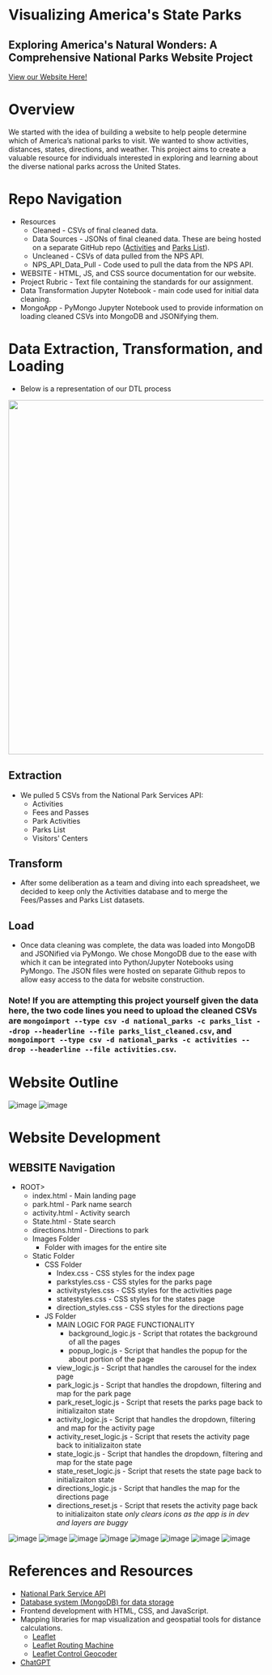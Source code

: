 # Visualizing America's State Parks
## Exploring America's Natural Wonders: A Comprehensive National Parks Website Project

[View our Website Here!](https://hmmclean.github.io/Data-Visualization-Project_Project-3/WEBSITE/index.html)

# Overview
We started with the idea of building a website to help people determine which of America’s national parks to visit. We wanted to show activities, distances, states, directions, and weather. This project aims to create a valuable resource for individuals interested in exploring and learning about the diverse national parks across the United States.

# Repo Navigation 
* Resources
    * Cleaned - CSVs of final cleaned data.
    * Data Sources - JSONs of final cleaned data. These are being hosted on a separate GitHub repo ([Activities](https://github.com/QbicleTKG/activities-data-json-hosting) and [Parks List](https://github.com/QbicleTKG/parks-list-data-json-hosting)).
    * Uncleaned - CSVs of data pulled from the NPS API.
    * NPS_API_Data_Pull - Code used to pull the data from the NPS API.
 * WEBSITE - HTML, JS, and CSS source documentation for our website. 
* Project Rubric - Text file containing the standards for our assignment.
* Data Transformation Jupyter Notebook - main code used for initial data cleaning.
* MongoApp - PyMongo Jupyter Notebook used to provide information on loading cleaned CSVs into MongoDB and JSONifying them.

# Data Extraction, Transformation, and Loading
- Below is a representation of our DTL process
<p align="center">
    <img src="https://github.com/hmmclean/Data-Visualization-Project_Project-3/blob/main/Assets/DTLpng.png" width="700">
    </p>


## Extraction 
- We pulled 5 CSVs from the National Park Services API:
   - Activities
   - Fees and Passes
   - Park Activities
   - Parks List
   - Visitors' Centers

## Transform
- After some deliberation as a team and diving into each spreadsheet, we decided to keep only the Activities database and to merge the Fees/Passes and Parks List datasets.

## Load
- Once data cleaning was complete, the data was loaded into MongoDB and JSONified via PyMongo. We chose MongoDB due to the ease with which it can be integrated into Python/Jupyter Notebooks using PyMongo. The JSON files were hosted on separate Github repos to allow easy access to the data for website construction.
### Note! If you are attempting this project yourself given the data here, the two code lines you need to upload the cleaned CSVs are ```mongoimport --type csv -d national_parks -c parks_list --drop --headerline --file parks_list_cleaned.csv```, and ```mongoimport --type csv -d national_parks -c activities --drop --headerline --file activities.csv```.

# Website Outline
![image](https://github.com/hmmclean/Data-Visualization-Project_Project-3/assets/139186713/d7ce8044-8f35-4573-a38b-736bf1a8455b)
![image](https://github.com/hmmclean/Data-Visualization-Project_Project-3/assets/139186713/4f5b8ee5-f045-4289-96ca-d245eb293e72)



# Website Development

## WEBSITE Navigation 
* ROOT>
    * index.html - Main landing page
    * park.html - Park name search
    * activity.html - Activity search
    * State.html - State search
    * directions.html - Directions to park
    * Images Folder
       * Folder with images for the entire site
    * Static Folder
        * CSS Folder
           * Index.css - CSS styles for the index page
           * parkstyles.css - CSS styles for the parks page
           * activitystyles.css - CSS styles for the activities page
           * statestyles.css - CSS styles for the states page
           * direction_styles.css - CSS styles for the directions page
      * JS Folder
           * MAIN LOGIC FOR PAGE FUNCTIONALITY
              *  background_logic.js - Script that rotates the background of all the pages
              *  popup_logic.js - Script that handles the popup for the about portion of the page
           * view_logic.js - Script that handles the carousel for the index page
           * park_logic.js - Script that handles the dropdown, filtering and map for the park page
           * park_reset_logic.js - Script that resets the parks page back to initializaiton state
           * activity_logic.js - Script that handles the dropdown, filtering and map for the activity page
           * activity_reset_logic.js - Script that resets the activity page back to initializaiton state
           * state_logic.js - Script that handles the dropdown, filtering and map for the state page
           * state_reset_logic.js - Script that resets the state page back to initializaiton state
           * directions_logic.js - Script that handles the map for the directions page
           * directions_reset.js - Script that resets the activity page back to initializaiton state *only clears icons as the app is in dev and layers are buggy*


  
![image](https://github.com/hmmclean/Data-Visualization-Project_Project-3/assets/145622440/004d68a4-ee24-452d-b237-10b37a6d1b93)
![image](https://github.com/hmmclean/Data-Visualization-Project_Project-3/assets/145622440/c20af58c-26af-44d5-b5da-01a883e350c0)
![image](https://github.com/hmmclean/Data-Visualization-Project_Project-3/assets/145622440/db2e2d33-c226-496c-8a3f-69b811038945)
![image](https://github.com/hmmclean/Data-Visualization-Project_Project-3/assets/145622440/8dadd42d-6ea5-437b-b63b-067abcc8278b)
![image](https://github.com/hmmclean/Data-Visualization-Project_Project-3/assets/145622440/b24df98a-029c-4f69-a797-269bcf3e6538)
![image](https://github.com/hmmclean/Data-Visualization-Project_Project-3/assets/145622440/e99617e7-e85d-4572-9e77-4e9d3cf2271b)
![image](https://github.com/hmmclean/Data-Visualization-Project_Project-3/assets/145622440/1125f6b2-9102-42ca-9de1-21803fdc9363)
![image](https://github.com/hmmclean/Data-Visualization-Project_Project-3/assets/145622440/2669a1eb-ff3b-43ad-9776-8879d2aefa8e)












# References and Resources
* [National Park Service API](https://www.nps.gov/subjects/developer/api-documentation.htm)
* [Database system (MongoDB) for data storage](www.mongodb.com) 
* Frontend development with HTML, CSS, and JavaScript.
* Mapping libraries for map visualization and geospatial tools for distance calculations.
     * [Leaflet](https://leafletjs.com/) 
     * [Leaflet Routing Machine](https://www.liedman.net/leaflet-routing-machine/)
     * [Leaflet Control Geocoder](https://github.com/perliedman/leaflet-control-geocoder) 
* [ChatGPT](https://chat.openai.com/)
